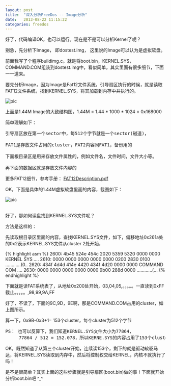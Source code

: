 ```yaml
---
layout: post
title:  "深入分析FreeDos -- Image分析"
date:   2013-08-22 11:15:22
categories: freedos
---
```

好了，代码编译OK，也可以运行。现在是不是可以分析Kernel了呢？

别急，先分析下Image， 即dostest.img， 这里说的Image可以认为是虚拟软盘。

前面我写了个程序buildimg.c。就是将boot.bin，KERNEL.SYS，COMMAND.COM组装到dostest.img中，看似简单，其实里面有很多细节，下面一一道来。

要先分析Image，因为Image是Fat12文件系统，引导扇区执行的时候，就是读取FAT12文件系统，找到KERNEL.SYS，将其加载到内存中并执行的。

![pic](http://fillzero.qiniudn.com/2014_09_25_1.44_floppy.jpg)

上面是1.44M Image的大致结构图，1.44M = 1.44 * 1000 * 1024 = 0x168000

简单理解如下：
<pre>
引导扇区放在第一个sector中，每512个字节就是一个sector(磁道)，

FAT1是存放文件占用的cluster，FAT2内容同FAT1，备份用的

下面根目录区是用来存放文件属性的，例如文件名，文件时间，文件大小等。

再下面的数据区就是存放文件内容的
</pre>

更多FAT12细节，参考手册： <a href="http://pan.baidu.com/s/1qWLRty0">FAT12Description.pdf</a>

OK，下面是具体的1.44M虚拟软盘里面的内容，截图如下：

![pic](http://fillzero.qiniudn.com/2014_09_26_1.44_floppy_content_.jpg)


<br>
好了，那如何读盘找到KERNEL.SYS文件呢？

方法是这样的：

先读取根目录区里面的内容，查找KERNEL.SYS文件，如下，偏移地址0x261a处的0x2表示KERNEL.SYS文件从cluster 2处开始，

{% highlight asm %}
2600:  4b45 524e 454c 2020 5359 5320 0000 0000     KERNEL  SYS ....
2610:  0000 0000 0000 0000 0000 0200 2830 0100     ............(0..
2620:  434f 4d4d 414e 4420 434f 4d20 0000 0000     COMMAND COM ....
2630:  0000 0000 0000 0000 0000 9b00 288d 0000     ............(...
{% endhighlight %}

下面就是读FAT系统表了，从地址0x200处开始，03,04,05,。。。。。一直读到0xFF截止。。。。。,98,99,9A,FF

好了，不读了，下面的9C,9D，9E啊，那是COMMAND.COM占用的cluster，如上图所示。

算一下，0x9B-0x3+1= 153个cluster，每个cluster为512个字节

<pre>
PS： 也可以反算下，我们知道KERNEL.SYS文件大小为77864，  
     77864 / 512 = 152.078，所以KERNE.SYS的内容占用了153个cluster
</pre>

OK，既然知道了从第三个cluster开始，连续读153个，剩下的就是驱动软驱马达，将KERNEL.SYS读取到内存中，然后将控制权交给KERNEL，内核不就执行了吗！

是不是很简单？其实上面的这些步骤就是引导扇区(boot.bin)做的事！下面就开始分析boot.bin吧  ^_^